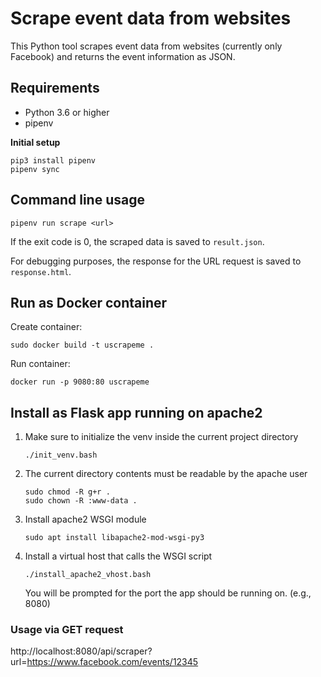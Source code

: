 # Scrape event data from websites

This Python tool scrapes event data from websites (currently only
Facebook) and returns the event information as JSON.

## Requirements

* Python 3.6 or higher
* pipenv

**Initial setup**
```
pip3 install pipenv
pipenv sync
```

## Command line usage
```
pipenv run scrape <url>
```
If the exit code is 0, the scraped data is saved to
`result.json`.

For debugging purposes, the response for the URL request is
saved to `response.html`.

## Run as Docker container

Create container:

`sudo docker build -t uscrapeme .`

Run container:

`docker run -p 9080:80 uscrapeme`

## Install as Flask app running on apache2

1. Make sure to initialize the venv inside the current
   project directory

   `./init_venv.bash`
2. The current directory contents must be readable by
   the apache user

   ```
   sudo chmod -R g+r .
   sudo chown -R :www-data .
   ```

3. Install apache2 WSGI module

   `sudo apt install libapache2-mod-wsgi-py3`

4. Install a virtual host that calls the WSGI script

    `./install_apache2_vhost.bash`

    You will be prompted for the port the app should be running on.
    (e.g., 8080)

### Usage via GET request

http://localhost:8080/api/scraper?url=https://www.facebook.com/events/12345